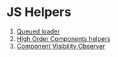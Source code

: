 # JS Helpers

1. [Queued loader](https://github.com/peekhovsky/js-helpers/blob/main/queuedLoader/queuedLoaderService.js)
2. [High Order Components helpers](https://github.com/peekhovsky/js-helpers/tree/main/reactHighOrderComponents)
3. [Component Visibility Observer](https://github.com/peekhovsky/js-helpers/blob/main/componentVisibilityObserver/componentVisibilityObserver.js)
